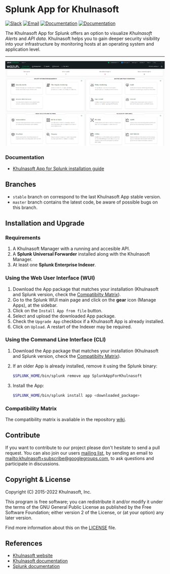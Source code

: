 # Splunk App for Khulnasoft

[![Slack](https://img.shields.io/badge/slack-join-blue.svg)](https://khulnasoft.com/community/join-us-on-slack/)
[![Email](https://img.shields.io/badge/email-join-blue.svg)](https://groups.google.com/forum/#!forum/khulnasoft)
[![Documentation](https://img.shields.io/badge/docs-view-green.svg)](https://documentation.khulnasoft.com)
[![Documentation](https://img.shields.io/badge/web-view-green.svg)](https://khulnasoft.com)

 The Khulnasoft App for Splunk offers an option to visualize _Khulnasoft Alerts_ and _API data_. Khulnasoft helps you to gain deeper security visibility into your infrastructure by monitoring hosts at an operating system and application level.
* * *
![Overview](SplunkOverview.png)
### Documentation

- [Khulnasoft App for Splunk installation guide](https://documentation.khulnasoft.com/current/deployment-options/splunk/index.html)

## Branches

- `stable` branch on correspond to the last Khulnasoft App stable version.
- `master` branch contains the latest code, be aware of possible bugs on this branch.

## Installation and Upgrade

### Requirements
1. A Khulnasoft Manager with a running and accesible API.
2. A __Splunk Universal Forwarder__ installed along with the Khulnasoft Manager.
3. At least one __Splunk Enterprise Indexer__.

### Using the Web User Interface (WUI)

1. Download the App package that matches your installation (Khulnasoft and Splunk version, check the [Compatibilty Matrix](#compatibility-matrix)).
2. Go to the Splunk WUI main page and click on the **gear** icon (Manage Apps), at the sidebar.
3. Click on the `Install App from file` button.
4. Select and upload the downloaded App package.
5. Check the `Upgrade App` checkbox if a Khulnasoft App is already installed.
6. Click on `Upload`. A restart of the Indexer may be required.

### Using the Command Line Interface (CLI)

1. Download the App package that matches your installation (Khulnasoft and Splunk version, check the [Compatibilty Matrix](#compatibility-matrix)).
2. If an older App is already installed, remove it using the Splunk binary:
    
    ```bash
    $SPLUNK_HOME/bin/splunk remove app SplunkAppForKhulnasoft
    ```
3. Install the App:

    ```bash
    $SPLUNK_HOME/bin/splunk install app <downloaded_package>
    ```

### Compatibility Matrix

The compatibility matrix is avaliable in the repository [wiki](https://github.com/khulnasoft/khulnasoft-splunk/wiki/Compatibility).

## Contribute

If you want to contribute to our project please don't hesitate to send a pull request. You can also join our users [mailing list](https://groups.google.com/d/forum/khulnasoft), by sending an email to <mailto:khulnasoft+subscribe@googlegroups.com>, to ask questions and participate in discussions.

## Copyright & License

Copyright (C) 2015-2022 Khulnasoft, Inc.

This program is free software; you can redistribute it and/or modify it under the terms of the GNU General Public License as published by the Free Software Foundation; either version 2 of the License, or (at your option) any later version.

Find more information about this on the [LICENSE](LICENSE) file.

## References

-   [Khulnasoft website](https://khulnasoft.com)
-   [Khulnasoft documentation](https://documentation.khulnasoft.com)
-   [Splunk documentation](http://docs.splunk.com/Documentation)
